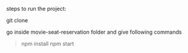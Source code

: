 steps to run the project:

git clone

go inside movie-seat-reservation folder and give following commands
> npm install
> npm start
